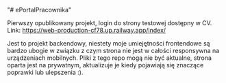 "# ePortalPracownika" 

Pierwszy opublikowany projekt, login do strony testowej dostępny w CV.
Link: https://web-production-cf78.up.railway.app/index/

Jest to projekt backendowy, niestety moje umiejętności frontendowe są bardzo ubogie w związku z czym strona nie jest w całości responsywna na urządzeniach mobilnych.
Pliki z tego repo mogą nie być aktualne, strona oparta jest na prywatnym, aktualizuje je kiedy pojawiają się znaczące poprawki lub ulepszenia :).
